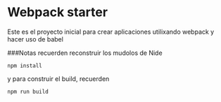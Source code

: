 # Webpack starter

Este es el proyecto inicial para crear aplicaciones utilixando webpack y hacer uso de babel

###Notas
recuerden reconstruir los mudolos de Nide 
```
npm install
```

y para construir el build, recuerden
```
npm run build
```



